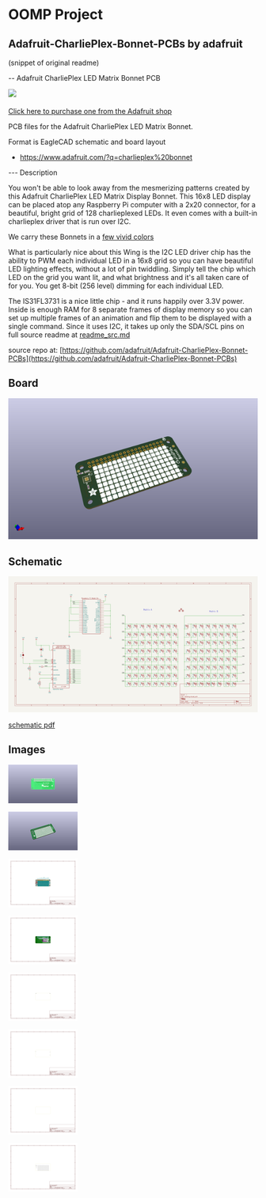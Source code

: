 # OOMP Project  
## Adafruit-CharliePlex-Bonnet-PCBs  by adafruit  
  
(snippet of original readme)  
  
-- Adafruit CharliePlex LED Matrix Bonnet PCB  
  
<a href="http://www.adafruit.com/products/3467"><img src="assets/3467.jpg?raw=true" width="500px"><br/>  
Click here to purchase one from the Adafruit shop</a>  
  
PCB files for the Adafruit CharliePlex LED Matrix Bonnet.   
  
Format is EagleCAD schematic and board layout  
  
* https://www.adafruit.com/?q=charlieplex%20bonnet  
  
--- Description  
  
You won't be able to look away from the mesmerizing patterns created by this Adafruit CharliePlex LED Matrix Display Bonnet.  This 16x8 LED display can be placed atop any Raspberry Pi computer with a 2x20 connector, for a beautiful, bright grid of 128 charlieplexed LEDs. It even comes with a built-in charlieplex driver that is run over I2C.  
  
We carry these Bonnets in a [few vivid colors](https://www.adafruit.com/?q=charlieplex%20bonnet)  
  
What is particularly nice about this Wing is the I2C LED driver chip has the ability to PWM each individual LED in a 16x8 grid so you can have beautiful LED lighting effects, without a lot of pin twiddling. Simply tell the chip which LED on the grid you want lit, and what brightness and it's all taken care of for you. You get 8-bit (256 level) dimming for each individual LED.  
  
The IS31FL3731 is a nice little chip - and it runs happily over 3.3V power. Inside is enough RAM for 8 separate frames of display memory so you can set up multiple frames of an animation and flip them to be displayed with a single command. Since it uses I2C, it takes up only the SDA/SCL pins on   
  full source readme at [readme_src.md](readme_src.md)  
  
source repo at: [https://github.com/adafruit/Adafruit-CharliePlex-Bonnet-PCBs](https://github.com/adafruit/Adafruit-CharliePlex-Bonnet-PCBs)  
## Board  
  
[![working_3d.png](working_3d_600.png)](working_3d.png)  
## Schematic  
  
[![working_schematic.png](working_schematic_600.png)](working_schematic.png)  
  
[schematic pdf](working_schematic.pdf)  
## Images  
  
[![working_3D_bottom.png](working_3D_bottom_140.png)](working_3D_bottom.png)  
  
[![working_3D_top.png](working_3D_top_140.png)](working_3D_top.png)  
  
[![working_assembly_page_01.png](working_assembly_page_01_140.png)](working_assembly_page_01.png)  
  
[![working_assembly_page_02.png](working_assembly_page_02_140.png)](working_assembly_page_02.png)  
  
[![working_assembly_page_03.png](working_assembly_page_03_140.png)](working_assembly_page_03.png)  
  
[![working_assembly_page_04.png](working_assembly_page_04_140.png)](working_assembly_page_04.png)  
  
[![working_assembly_page_05.png](working_assembly_page_05_140.png)](working_assembly_page_05.png)  
  
[![working_assembly_page_06.png](working_assembly_page_06_140.png)](working_assembly_page_06.png)  
